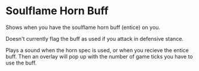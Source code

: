 # Soulflame Horn Buff
Shows when you have the soulflame horn buff (entice) on you.

Doesn't currently flag the buff as used if you attack in defensive stance.

Plays a sound when the horn spec is used, or when you recieve the entice buff.
Then an overlay will pop up with the number of game ticks you have to use the buff.

